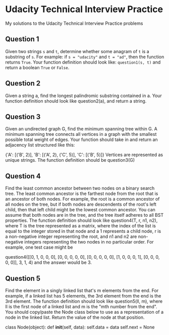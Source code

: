 # Udacity Technical Interview Practice

My solutions to the Udacity Technical Interview Practice problems

## Question 1
Given two strings `s` and `t`, determine whether some anagram of `t` is a 
substring of `s`. For example: if `s = "udacity"` and `t = "ad"`, then the 
function returns `True`. Your function definition should look like: 
`question1(s, t)` and return a boolean `True` or `False`.

## Question 2
Given a string a, find the longest palindromic substring contained in a. Your function definition should look like question2(a), and return a string.

## Question 3
Given an undirected graph G, find the minimum spanning tree within G. A minimum spanning tree connects all vertices in a graph with the smallest possible total weight of edges. Your function should take in and return an adjacency list structured like this:

{'A': [('B', 2)],
 'B': [('A', 2), ('C', 5)], 
 'C': [('B', 5)]}
Vertices are represented as unique strings. The function definition should be question3(G)

## Question 4
Find the least common ancestor between two nodes on a binary search tree. The least common ancestor is the farthest node from the root that is an ancestor of both nodes. For example, the root is a common ancestor of all nodes on the tree, but if both nodes are descendents of the root's left child, then that left child might be the lowest common ancestor. You can assume that both nodes are in the tree, and the tree itself adheres to all BST properties. The function definition should look like question4(T, r, n1, n2), where T is the tree represented as a matrix, where the index of the list is equal to the integer stored in that node and a 1 represents a child node, r is a non-negative integer representing the root, and n1 and n2 are non-negative integers representing the two nodes in no particular order. For example, one test case might be

question4([[0, 1, 0, 0, 0],
           [0, 0, 0, 0, 0],
           [0, 0, 0, 0, 0],
           [1, 0, 0, 0, 1],
           [0, 0, 0, 0, 0]],
          3,
          1,
          4)
and the answer would be 3.

## Question 5
Find the element in a singly linked list that's m elements from the end. For example, if a linked list has 5 elements, the 3rd element from the end is the 3rd element. The function definition should look like question5(ll, m), where ll is the first node of a linked list and m is the "mth number from the end". You should copy/paste the Node class below to use as a representation of a node in the linked list. Return the value of the node at that position.

class Node(object):
  def __init__(self, data):
    self.data = data
    self.next = None